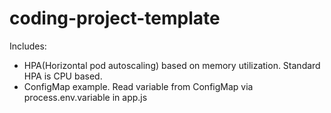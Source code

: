 # coding-project-template

Includes:

- HPA(Horizontal pod autoscaling) based on memory utilization. Standard HPA is CPU based.
- ConfigMap example. Read variable from ConfigMap via process.env.variable in app.js

